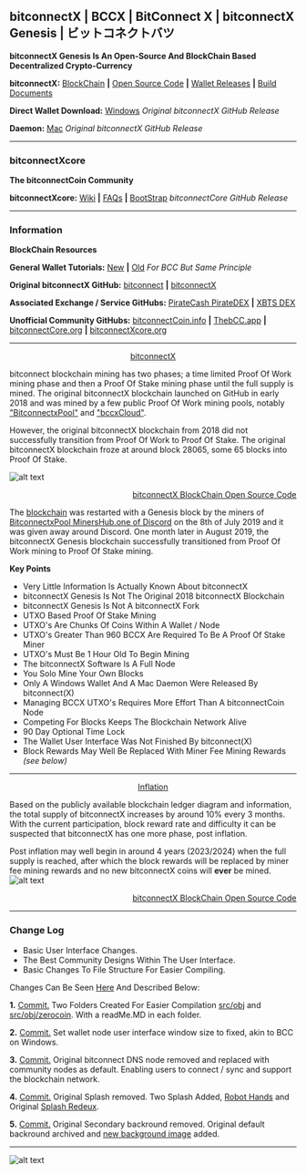 ## bitconnectX **|** BCCX **|** BitConnect X **|** bitconnectX Genesis **|** ビットコネクトバツ

**bitconnectX Genesis Is An Open-Source And BlockChain Based Decentralized Crypto-Currency**

**bitconnectX:** [BlockChain](https://chainz.cryptoid.info/bccx "BlockChain") **|** [Open Source Code](https://github.com/bitconnectcoin/bitconnectx/tree/master/src "Open Source Code") **|** [Wallet Releases](https://github.com/bitconnectcoin/bitconnectx/tree/master/wallet "Wallet Releases") **|** [Build Documents](https://github.com/bitconnectcoin/bitconnectx/tree/master/doc "Build Documents")

**Direct Wallet Download:** [Windows](https://github.com/bitconnectcoin/bitconnectx/blob/master/wallet/bitconnectx-qt.exe?raw=true "Windows") *Original bitconnectX GitHub Release*

**Daemon:** [Mac](https://github.com/bitconnectcoin/bitconnectx/blob/master/wallet/bitconnectxd?raw=true "Mac") *Original bitconnectX GitHub Release*

---

### bitconnectXcore

**The bitconnectCoin Community**

**bitconnectXcore:** [Wiki](https://github.com/bitconnectCore/bitconnectCoin/wiki "Wiki") **|** [FAQs](https://discord.gg/JxMNabw "FAQs") **|** [BootStrap](https://github.com/bitconnectXcore/bitconnectX-Genesis-blockchain-bootstrap "BootStrap") *bitconnectCore GitHub Release*

---

### Information

**BlockChain Resources**

**General Wallet Tutorials:** [New](https://youtu.be/RTieeNXGNrE "New Wallet Tutorial") **|** [Old](https://youtu.be/OFPNmYAQYdw "Old Wallet Tutorial") *For BCC But Same Principle*

**Original bitconnectX GitHub:** [bitconnect](https://github.com/bitconnectcoin/bitconnectx/ "bitconnectX") **|**  [bitconnectX](https://github.com/bitconnectcoin/bitconnectx/ "bitconnectX")  

**Associated Exchange / Service GitHubs:** [PirateCash PirateDEX](https://github.com/piratecash/pirate-dex/releases "PirateCash PirateDEX") **|** [XBTS DEX](https://github.com/XBTS/xbts-ui/releases "PirateCash PirateDEX")

**Unofficial Community GitHubs:** [bitconnectCoin.info](https://github.com/bitconnectcoininfo/ "bitconnectCoin.info")  **|**  [ThebCC.app](https://github.com/ThebCC/ "ThebCC.app")  **|**  [bitconnectCore.org](https://github.com/bitconnectCore/ "bitconnectCore.org")  **|**  [bitconnectXcore.org](https://github.com/bitconnectXcore/ "bitconnectXcore.org")

---

[<p align="center">bitconnectX</p>](https://chainz.cryptoid.info/bccx/#!crypto "bitconnectX")

bitconnect blockchain mining has two phases; a time limited Proof Of Work mining phase and then a Proof Of Stake mining phase until the full supply is mined. The original bitconnectX blockchain launched on GitHub in early 2018 and was mined by a few public Proof Of Work mining pools, notably ["BitconnectxPool"](https://twitter.com/BitconnectxPool "BitconnectxPool") and ["bccxCloud"](https://twitter.com/bccxCloud "bccxCloud").

However, the original bitconnectX blockchain from 2018 did not successfully transition from Proof Of Work to Proof Of Stake. The original bitconnectX blockchain froze at around block 28065, some 65 blocks into Proof Of Stake.

![alt text](https://cdn.discordapp.com/attachments/643796993314914304/689900984822136932/pow_end.PNG "Proof Of Work Mining End")
[<p align="right">bitconnectX BlockChain Open Source Code</p>](https://github.com/bitconnectcoin/bitconnectx/blob/master/src/main.h "bitconnectX BlockChain Open Source Code")

The [blockchain](https://chainz.cryptoid.info/bccx/#!crypto "Blockchain") was restarted with a Genesis block by the miners of [BitconnectxPool MinersHub.one of Discord](https://discord.gg/xu2eQhw) on the 8th of July 2019 and it was given away around Discord. One month later in August 2019, the bitconnectX Genesis blockchain successfully transitioned from Proof Of Work mining to Proof Of Stake mining.

**Key Points**
- Very Little Information Is Actually Known About bitconnectX
- bitconnectX Genesis Is Not The Original 2018 bitconnectX Blockchain
- bitconnectX Genesis Is Not A bitconnectX Fork
- UTXO Based Proof Of Stake Mining
- UTXO's Are Chunks Of Coins Within A Wallet / Node
- UTXO's Greater Than 960 BCCX Are Required To Be A Proof Of Stake Miner
- UTXO's Must Be 1 Hour Old To Begin Mining
- The bitconnectX Software Is A Full Node
- You Solo Mine Your Own Blocks
- Only A Windows Wallet And A Mac Daemon Were Released By bitconnect(X)
- Managing BCCX UTXO's Requires More Effort Than A bitconnectCoin Node
- Competing For Blocks Keeps The Blockchain Network Alive
- 90 Day Optional Time Lock
- The Wallet User Interface Was Not Finished By bitconnect(X)
- Block Rewards May Well Be Replaced With Miner Fee Mining Rewards *(see below)*

---

[<p align="center">Inflation</p>](https://chainz.cryptoid.info/bccx/#@inflation "Inflation")
Based on the publicly available blockchain ledger diagram and information, the total supply of bitconnectX increases by around 10% every 3 months. With the current participation, block reward rate and difficulty it can be suspected that bitconnectX has one more phase, post inflation. 

Post inflation may well begin in around 4 years (2023/2024) when the full supply is reached, after which the block rewards will be replaced by miner fee mining rewards and no new bitconnectX coins will **ever** be mined.
![alt text](https://cdn.discordapp.com/attachments/643796993314914304/689907876537565237/xinflation.png "Inflation")
[<p align="right">bitconnectX BlockChain Open Source Code</p>](https://github.com/bitconnectcoin/bitconnectx/blob/master/src/main.cpp "bitconnectX BlockChain Open Source Code")

---

### Change Log

- Basic User Interface Changes.
- The Best Community Designs Within The User Interface.
- Basic Changes To File Structure For Easier Compiling.

Changes Can Be Seen [Here](https://github.com/bitconnectXcore/bitconnectX-Genesis/commits/master "Commits") And Described Below:

**1.** [Commit.](https://github.com/bitconnectXcore/bitconnectX-Genesis/commit/165357426514d18a30135b6d542ef12a8502cebb "Commit") Two Folders Created For Easier Compilation [src/obj](https://github.com/bitconnectXcore/bitconnectX-Genesis/tree/master/src/obj "obj Folder") and [src/obj/zerocoin](https://github.com/bitconnectXcore/bitconnectX-Genesis/tree/master/src/obj/zerocoin "zerocoin Folder"). With a readMe.MD in each folder.

**2.** [Commit.](https://github.com/bitconnectXcore/bitconnectX-Genesis/commit/8f6908cf79f9e7f44524f99a37cd12e13ec69a2d "Commit") Set wallet node user interface window size to fixed, akin to BCC on Windows.

**3.** [Commit.](https://github.com/bitconnectXcore/bitconnectX-Genesis/commit/93277640ff9d6bcb8504962c4595ffe2ab6a795c "Commit") Original bitconnect DNS node removed and replaced with community nodes as default. Enabling users to connect / sync and support the blockchain network.

**4.** [Commit.](https://github.com/bitconnectXcore/bitconnectX-Genesis/commit/93277640ff9d6bcb8504962c4595ffe2ab6a795c "Commit") Original Splash removed. Two Splash Added, [Robot Hands](https://github.com/bitconnectXcore/bitconnectX-Genesis/blob/master/src/qt/res/images/splash3.png "Robot Hands") and Original [Splash Redeux](https://github.com/bitconnectXcore/bitconnectX-Genesis/blob/master/src/qt/res/images/splash4.png "Splash Redeux").

**5.** [Commit.](https://github.com/bitconnectXcore/bitconnectX-Genesis/commit/93277640ff9d6bcb8504962c4595ffe2ab6a795c "Commit") Original Secondary backround removed. Original default backround archived and [new background image](https://github.com/bitconnectXcore/bitconnectX-Genesis/blob/master/src/qt/res/images/bkg.png "new background image") added.

---

![alt text](https://cdn.discordapp.com/attachments/643796993314914304/689948888374706222/bitfconnectX.PNG "bitconnectX")
